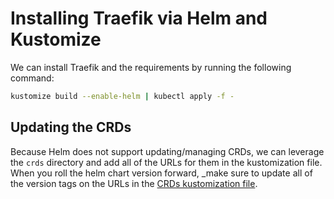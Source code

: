 # Installing Traefik via Helm and Kustomize

We can install Traefik and the requirements by running the following command:

```bash
kustomize build --enable-helm | kubectl apply -f -
```

## Updating the CRDs

Because Helm does not support updating/managing CRDs, we can leverage the `crds` directory and add all of the URLs for them in the kustomization file. When you roll the helm chart version forward, _make sure to update all of the version tags on the URLs in the [CRDs kustomization file](crds/kustomization.yaml).
